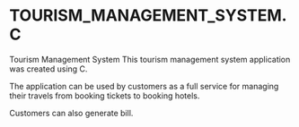 # TOURISM_MANAGEMENT_SYSTEM.C
Tourism Management System
This tourism management system application was created using C.

The application can be used by customers as a full service for managing their travels from booking tickets to booking hotels.

Customers can also generate bill.
